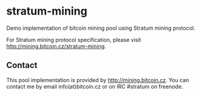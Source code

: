 stratum-mining
==============

Demo implementation of bitcoin mining pool using Stratum mining protocol.

For Stratum mining protocol specification, please visit http://mining.bitcoin.cz/stratum-mining.

Contact
-------

This pool implementation is provided by http://mining.bitcoin.cz. You can contact
me by email info(at)bitcoin.cz or on IRC #stratum on freenode.
